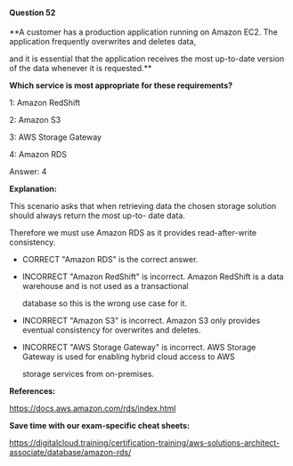 #### Question  52


**A customer has a production application running on Amazon EC2. The application frequently overwrites and deletes data,

and it is essential that the application receives the most up-to-date version of the data whenever it is requested.**


**Which service is most appropriate for these requirements?**


1: Amazon RedShift


2: Amazon S3


3: AWS Storage Gateway


4: Amazon RDS


Answer: 4


**Explanation:**


This scenario asks that when retrieving data the chosen storage solution should always return the most up-to- date data.

Therefore we must use Amazon RDS as it provides read-after-write consistency.


- CORRECT "Amazon RDS" is the correct answer.


- INCORRECT "Amazon RedShift" is incorrect. Amazon RedShift is a data warehouse and is not used as a transactional

  database so this is the wrong use case for it.


- INCORRECT "Amazon S3" is incorrect. Amazon S3 only provides eventual consistency for overwrites and deletes.


- INCORRECT "AWS Storage Gateway" is incorrect. AWS Storage Gateway is used for enabling hybrid cloud access to AWS

  storage services from on-premises.


**References:**


https://docs.aws.amazon.com/rds/index.html


**Save time with our exam-specific cheat sheets:**


https://digitalcloud.training/certification-training/aws-solutions-architect-associate/database/amazon-rds/


